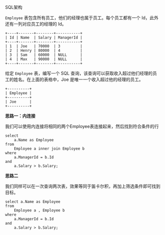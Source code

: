 SQL架构

`Employee` 表包含所有员工，他们的经理也属于员工。每个员工都有一个 Id，此外还有一列对应员工的经理的 Id。



```
+----+-------+--------+-----------+
| Id | Name  | Salary | ManagerId |
+----+-------+--------+-----------+
| 1  | Joe   | 70000  | 3         |
| 2  | Henry | 80000  | 4         |
| 3  | Sam   | 60000  | NULL      |
| 4  | Max   | 90000  | NULL      |
+----+-------+--------+-----------+
```

给定 `Employee` 表，编写一个 SQL 查询，该查询可以获取收入超过他们经理的员工的姓名。在上面的表格中，Joe 是唯一一个收入超过他的经理的员工。

```
+----------+
| Employee |
+----------+
| Joe      |
+----------+
```



<b>思路一：内连接</b>

我们可以使用内连接将相同的两个Employee表连接起来，然后找到符合条件的行

```mysql
select 
    a.Name as Employee
from 
    Employee a inner join Employee b
where
    a.ManagerId = b.Id 
and 
    a.Salary > b.Salary;
```



<b>思路二</b>

我们同样可以在一次查询两次表，效果等同于笛卡尔积，再加上筛选条件即可找到目标。

```mysql
select a.Name as Employee
from 
    Employee a , Employee b
where 
    a.ManagerId = b.Id 
and 
    a.Salary > b.Salary;
```


